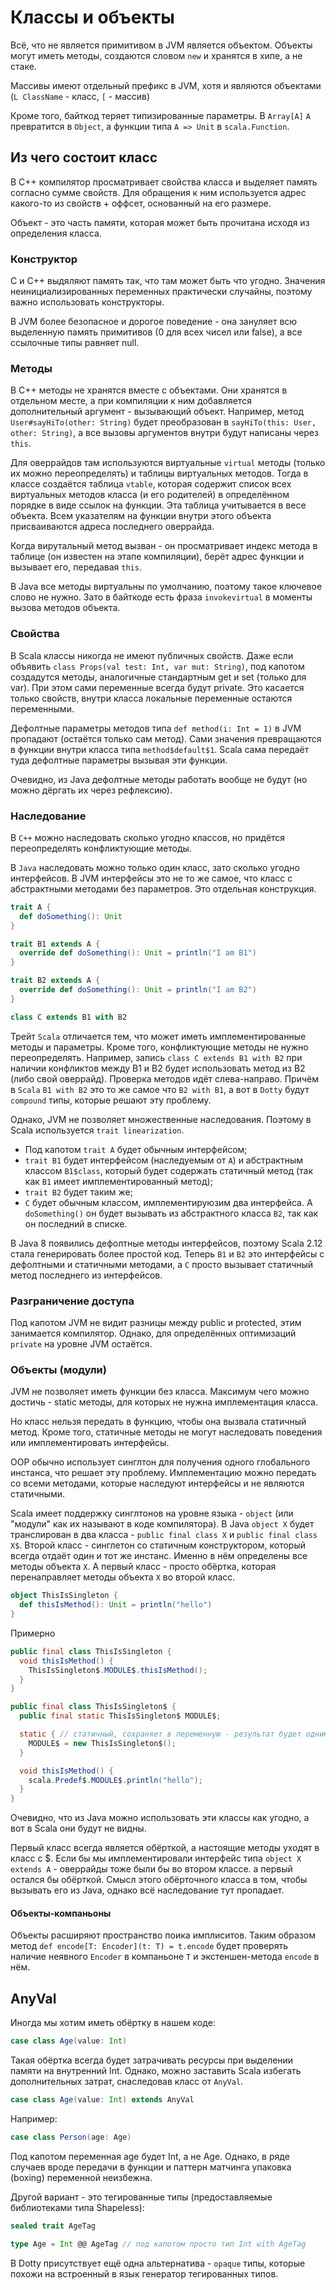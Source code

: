 # Классы и объекты

Всё, что не является примитивом в JVM является объектом. Объекты могут иметь методы, создаются словом `new` и хранятся в хипе, а не стаке.

Массивы имеют отдельный префикс в JVM, хотя и являются объектами (`L ClassName` - класс, `[` - массив)

Кроме того, байткод теряет типизированные параметры. В `Array[A]`  `A` превратится в `Object`, а функции типа `A => Unit` в `scala.Function`. 

## Из чего состоит класс

В C++ компилятор просматривает свойства класса и выделяет память согласно сумме свойств. Для обращения к ним используется адрес какого-то из свойств + оффсет, основанный на его размере. 

Объект - это часть памяти, которая может быть прочитана исходя из определения класса.

### Конструктор

C и C++ выдяляют память так, что там может быть что угодно. Значения неинициализированных переменных практически случайны, поэтому важно использовать конструкторы.

В JVM более безопасное и дорогое поведение - она зануляет всю выделенную память примитивов (0 для всех чисел или false), а все ссылочные типы равняет null. 

### Методы

В C++ методы не хранятся вместе с объектами. Они хранятся в отдельном месте, а при компиляции к ним добавляется дополнительный аргумент - вызывающий объект. Например, метод `User#sayHiTo(other: String)` будет преобразован в `sayHiTo(this: User, other: String)`, а все вызовы аргументов внутри будут написаны через `this`. 

Для оверрайдов там используются виртуальные `virtual` методы (только их можно переопределять) и таблицы виртуальных методов. Тогда в классе создаётся таблица `vtable`, которая содержит список всех виртуальных методов класса (и его родителей) в определённом порядке в виде ссылок на функции. Эта таблица учитывается в весе объекта. Всем указателям на функции внутри этого объекта присваиваются адреса последнего оверрайда.

Когда вирутальный метод вызван - он просматривает индекс метода в таблице (он известен на этапе компиляции), берёт адрес функции и вызывает его, передавая `this`.

В Java все методы виртуальны по умолчанию, поэтому такое ключевое слово не нужно. Зато в байткоде есть фраза `invokevirtual` в моменты вызова методов объекта.

### Свойства

В Scala классы никогда не имеют публичных свойств. Даже если объявить `class Props(val test: Int, var mut: String)`, под капотом создадутся методы, аналогичные стандартным get и set (только для var). При этом сами переменные всегда будут private. Это касается только свойств, внутри класса локальные переменные остаются переменными.

Дефолтные параметры методов типа `def method(i: Int = 1)` в JVM пропадают (остаётся только сам метод). Сами значения превращаются в функции внутри класса типа `method$default$1`. Scala сама передаёт туда дефолтные параметры вызывая эти функции.

Очевидно, из Java дефолтные методы работать вообще не будут (но можно дёргать их через рефлексию).

### Наследование

В `C++` можно наследовать сколько угодно классов, но придётся переопределять конфликтующие методы.

В `Java` наследовать можно только один класс, зато сколько угодно интерфейсов. В JVM интерфейсы это не то же самое, что класс с абстрактными методами без параметров. Это отдельная конструкция. 

```scala
trait A {
  def doSomething(): Unit
}

trait B1 extends A {
  override def doSomething(): Unit = println("I am B1")
}

trait B2 extends A {
  override def doSomething(): Unit = println("I am B2")
}

class C extends B1 with B2
```

Трейт `Scala` отличается тем, что может иметь имплементированные методы и параметры. Кроме того, конфликтующие методы не нужно переопределять. Например, запись `class C extends B1 with B2` при наличии конфликтов между B1 и B2 будет использовать метод из B2 (либо свой оверрайд). Проверка методов идёт слева-направо. Причём в `Scala`  `B1 with B2` это то же самое что `B2 with B1`, а вот в `Dotty` будут `compound` типы, которые решают эту проблему.

Однако, JVM не позволяет множественные наследования. Поэтому в Scala используется `trait linearization`. 

- Под капотом `trait A` будет обычным интерфейсом;
- `trait B1` будет интерфейсом (наследуемым от `A`) и абстрактным классом `B1$class`, который будет содержать статичный метод (так как `B1` имеет имплементированный метод);
- `trait B2` будет таким же;
- `C` будет обычным классом, имплементируюзим два интерфейса. А `doSomething()` он будет вызывать из абстрактного класса `B2`, так как он последний в списке.

В Java 8 появились дефолтные методы интерфейсов, поэтому Scala 2.12 стала генерировать более простой код. Теперь `B1` и `B2` это интерфейсы с дефолтными и статичными методами, а `C` просто вызывает статичный метод последнего из интерфейсов.


### Разграничение доступа

Под капотом JVM не видит разницы между public и protected, этим занимается компилятор. Однако, для определённых оптимизаций `private` на уровне JVM остаётся.

### Объекты (модули)

JVM не позволяет иметь функции без класса. Максимум чего можно достичь - static методы, для которых не нужна имплементация класса.

Но класс нельзя передать в функцию, чтобы она вызвала статичный метод. Кроме того, статичные методы не могут наследовать поведения или имплементировать интерфейсы.

OOP обычно использует синглтон для получения одного глобального инстанса, что решает эту проблему. Имплементацию можно передать со всеми методами, которые наследуют интерфейсы и не являются статичными.

Scala имеет поддержку синглтонов на уровне языка - `object` (или "модули" как их называют в коде компилятора). В Java `object X` будет транслирован в два класса - `public final class X` и `public final class X$`. Второй класс - синглетон со статичным конструктором, который всегда отдаёт один и тот же инстанс. Именно в нём определены все методы объекта `X`. А первый класс - просто обёртка, которая перенаправляет методы объекта `X` во второй класс.

```scala
object ThisIsSingleton {
  def thisIsMethod(): Unit = println("hello")
}
```

Примерно

```java
public final class ThisIsSingleton {
  void thisIsMethod() {
    ThisIsSingleton$.MODULE$.thisIsMethod();
  }
}

public final class ThisIsSingleton$ {
  public final static ThisIsSingleton$ MODULE$;

  static { // статичный, сохраняет в переменную - результат будет одним и тем же для всех new ThisIsSngleton$
    MODULE$ = new ThisIsSingleton$(); 
  }

  void thisIsMethod() {
    scala.Predef$.MODULE$.println("hello");
  }
}
```

Очевидно, что из Java можно использовать эти классы как угодно, а вот в Scala они будут не видны.

Первый класс всегда является обёрткой, а настоящие методы уходят в класс с $. Если бы мы имплементировали интерфейс типа `object X extends A` - оверрайды тоже были бы во втором классе. а первый остался бы обёрткой. Смысл этого обёрточного класса в том, чтобы вызывать его из Java, однако всё наследование тут пропадает.

#### Объекты-компаньоны

Объекты расширяют пространство поика имплиситов. Таким образом метод `def encode[T: Encoder](t: T) = t.encode` будет проверять наличие неявного `Encoder` в компаньоне `T` и экстеншен-метода `encode` в нём.

## AnyVal

Иногда мы хотим иметь обёртку в нашем коде:

```scala
case class Age(value: Int)
```

Такая обёртка всегда будет затрачивать ресурсы при выделении памяти на внутренний Int. Однако, можно заставить Scala избегать дополнительных затрат, снаследовав класс от `AnyVal`.

```scala
case class Age(value: Int) extends AnyVal
```

Например:

```scala
case class Person(age: Age)
```

Под капотом переменная age будет Int, а не Age. Однако, в ряде случаев вроде передачи в функции и паттерн матчинга упаковка (boxing) переменной неизбежна.

Другой вариант - это тегированные типы (предоставляемые библиотеками типа Shapeless):

```scala
sealed trait AgeTag

type Age = Int @@ AgeTag // под капотом просто тип Int with AgeTag
```

В Dotty присутствует ещё одна альтернатива - `opaque` типы, которые похожи на встроенный в язык генератор тегированных типов.





